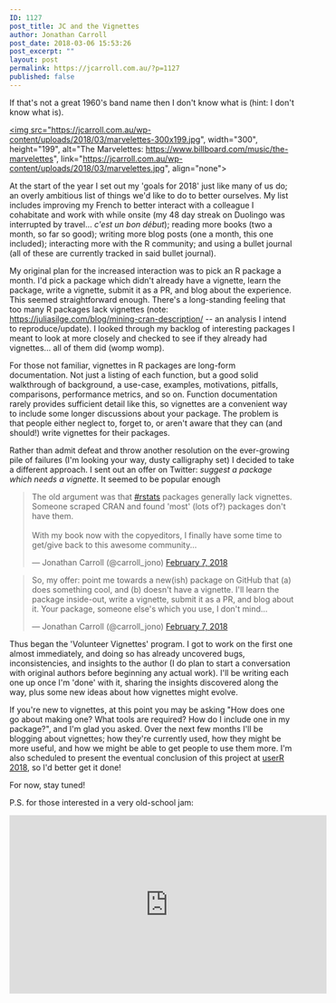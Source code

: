 ```yaml
---
ID: 1127
post_title: JC and the Vignettes
author: Jonathan Carroll
post_date: 2018-03-06 15:53:26
post_excerpt: ""
layout: post
permalink: https://jcarroll.com.au/?p=1127
published: false
---
```

If that's not a great 1960's band name then I don't know what is (hint: I don't know what is).

<a href="https://www.billboard.com/music/the-marvelettes"><img src="https://jcarroll.com.au/wp-content/uploads/2018/03/marvelettes-300x199.jpg", width="300", height="199", alt="The Marvelettes: https://www.billboard.com/music/the-marvelettes", link="https://jcarroll.com.au/wp-content/uploads/2018/03/marvelettes.jpg", align="none"></img></a>

<!--more-->

At the start of the year I set out my 'goals for 2018' just like many of us do; an overly ambitious list of things we'd like to do to better ourselves. My list includes improving my French to better interact with a colleague I cohabitate and work with while onsite (my 48 day streak on Duolingo was interrupted by travel... <em>c'est un bon début</em>); reading more books (two a month, so far so good); writing more blog posts (one a month, this one included); interacting more with the R community; and using a bullet journal (all of these are currently tracked in said bullet journal). 

My original plan for the increased interaction was to pick an R package a month. I'd pick a package which didn't already have a vignette, learn the package, write a vignette, submit it as a PR, and blog about the experience. This seemed straightforward enough. There's a long-standing feeling that too many R packages lack vignettes (note: <a href="https://juliasilge.com/blog/mining-cran-description/">https://juliasilge.com/blog/mining-cran-description/</a> -- an analysis I intend to reproduce/update). I looked through my backlog of interesting packages I meant to look at more closely and checked to see if they already had vignettes... all of them did (womp womp).

For those not familiar, vignettes in R packages are long-form documentation. Not just a listing of each function, but a good solid walkthrough of background, a use-case, examples, motivations, pitfalls, comparisons, performance metrics, and so on. Function documentation rarely provides sufficient detail like this, so vignettes are a convenient way to include some longer discussions about your package. The problem is that people either neglect to, forget to, or aren't aware that they can (and should!) write vignettes for their packages. 

Rather than admit defeat and throw another resolution on the ever-growing pile of failures (I'm looking your way, dusty calligraphy set) I decided to take a different approach. I sent out an offer on Twitter: <em>suggest a package which needs a vignette</em>. It seemed to be popular enough

<blockquote class="twitter-tweet" data-lang="en"><p lang="en" dir="ltr">The old argument was that <a href="https://twitter.com/hashtag/rstats?src=hash&amp;ref_src=twsrc%5Etfw">#rstats</a> packages generally lack vignettes. Someone scraped CRAN and found &#39;most&#39; (lots of?) packages don&#39;t have them.<br><br>With my book now with the copyeditors, I finally have some time to get/give back to this awesome community...</p>&mdash; Jonathan Carroll (@carroll_jono) <a href="https://twitter.com/carroll_jono/status/961139524901527552?ref_src=twsrc%5Etfw">February 7, 2018</a></blockquote>
<script async src="https://platform.twitter.com/widgets.js" charset="utf-8"></script>

<blockquote class="twitter-tweet" data-lang="en"><p lang="en" dir="ltr">So, my offer: point me towards a new(ish) package on GitHub that (a) does something cool, and (b) doesn&#39;t have a vignette. I&#39;ll learn the package inside-out, write a vignette, submit it as a PR, and blog about it. Your package, someone else&#39;s which you use, I don&#39;t mind...</p>&mdash; Jonathan Carroll (@carroll_jono) <a href="https://twitter.com/carroll_jono/status/961139533701054464?ref_src=twsrc%5Etfw">February 7, 2018</a></blockquote>
<script async src="https://platform.twitter.com/widgets.js" charset="utf-8"></script>

Thus began the 'Volunteer Vignettes' program. I got to work on the first one almost immediately, and doing so has already uncovered bugs, inconsistencies, and insights to the author (I do plan to start a conversation with original authors before beginning any actual work). I'll be writing each one up once I'm 'done' with it, sharing the insights discovered along the way, plus some new ideas about how vignettes might evolve.

If you're new to vignettes, at this point you may be asking "How does one go about making one? What tools are required? How do I include one in my package?", and I'm glad you asked. Over the next few months I'll be blogging about vignettes; how they're currently used, how they might be more useful, and how we might be able to get people to use them more. I'm also scheduled to present the eventual conclusion of this project at <a href="https://user2018.r-project.org/">userR 2018</a>, so I'd better get it done!

For now, stay tuned!

P.S. for those interested in a very old-school jam:

<iframe width="560" height="315" src="https://www.youtube.com/embed/425GpjTSlS4?rel=0" frameborder="0" allow="autoplay; encrypted-media" allowfullscreen></iframe>